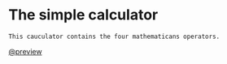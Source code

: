 # The simple calculator
    
    This cauculator contains the four mathematicans operators.
 [@preview](https://exercicio-001-calculadora-3f47v1gj0-gabriel-aroucas.vercel.app)
